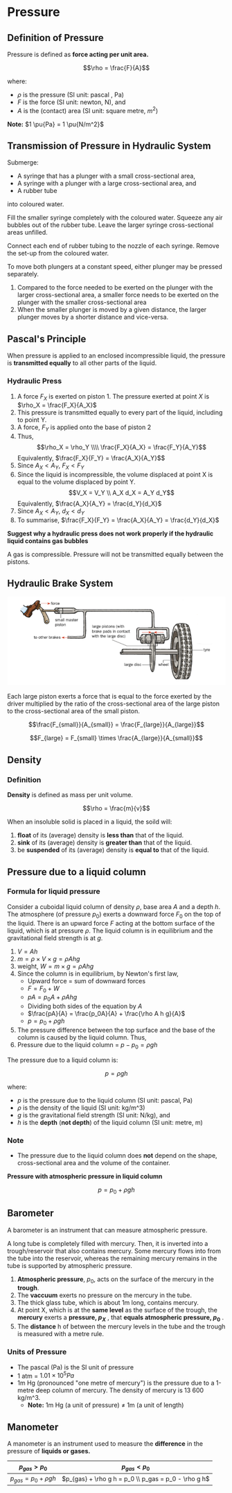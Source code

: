 # Pressure

## Definition of Pressure

Pressure is defined as __force acting per unit area.__

$$\rho = \frac{F}{A}$$

where:

- $\rho$ is the pressure (SI unit: pascal , Pa)
- $F$ is the force (SI unit: newton, N), and
- $A$ is the (contact) area (SI unit: square metre, $m^2$)

__Note:__ $1 \pu{Pa} = 1 \pu{N/m^2}$

## Transmission of Pressure in Hydraulic System

Submerge:

- A syringe that has a plunger with a small cross-sectional area,
- A syringe with a plunger with a large cross-sectional area, and
- A rubber tube

into coloured water.

Fill the smaller syringe completely with the coloured water. Squeeze any air bubbles out of the rubber tube. Leave the larger syringe cross-sectional areas unfilled.

Connect each end of rubber tubing to the nozzle of each syringe. Remove the set-up from the coloured water.

To move both plungers at a constant speed, either plunger may be pressed separately.

1. Compared to the force needed to be exerted on the plunger with the larger cross-sectional area, a smaller force needs to be exerted on the plunger with the smaller cross-sectional area
2. When the smaller plunger is moved by a given distance, the larger plunger moves by a shorter distance and vice-versa.

## Pascal's Principle

When pressure is applied to an enclosed incompressible liquid, the pressure is __transmitted equally__ to all other parts of the liquid.

### Hydraulic Press

1. A force $F_X$ is exerted on piston 1. The pressure exerted at point $X$ is $\rho_X = \frac{F_X}{A_X}$
2. This pressure is transmitted equally to every part of the liquid, including to point Y.
3. A force, $F_Y$ is applied onto the base of piston 2
4. Thus,
$$\rho_X = \rho_Y \\\\ \frac{F_X}{A_X} = \frac{F_Y}{A_Y}$$
Equivalently, $\frac{F_X}{F_Y} = \frac{A_X}{A_Y}$$
5. Since $A_X < A_Y$, $F_X < F_Y$
6. Since the liquid is incompressible, the volume displaced at point X is equal to the volume displaced by point Y.
$$V_X = V_Y \\ A_X d_X = A_Y d_Y$$
Equivalently, $\frac{A_X}{A_Y} = \frac{d_Y}{d_X}$
7. Since $A_X < A_Y$, $d_X < d_Y$
8. To summarise, $\frac{F_X}{F_Y} = \frac{A_X}{A_Y} = \frac{d_Y}{d_X}$

__Suggest why a hydraulic press does not work properly if the hydraulic liquid contains gas bubbles__

A gas is compressible. Pressure will not be transmitted equally between the pistons.

## Hydraulic Brake System

![Hydraulic Brake System](05_Pressure/hydraulic_brake_system.png)

Each large piston exerts a force that is equal to the force exerted by the driver multiplied by the ratio of the cross-sectional area of the large piston to the cross-sectional area of the small piston.

$$\frac{F_{small}}{A_{small}} = \frac{F_{large}}{A_{large}}$$

$$F_{large} = F_{small} \times \frac{A_{large}}{A_{small}}$$

## Density

### Definition

__Density__ is defined as mass per unit volume.

$$\rho = \frac{m}{v}$$

When an insoluble solid is placed in a liquid, the soild will:

1. __float__ of its (average) density is __less than__ that of the liquid.
2. __sink__ of its (average) density is __greater than__ that of the liquid.
3. be __suspended__ of its (average) density is __equal to__ that of the liquid.

## Pressure due to a liquid column

### Formula for liquid pressure

Consider a cuboidal liquid column of density $\rho$, base area $A$ and a depth $h$. The atmosphere (of pressure $p_0$) exerts a downward force $F_0$ on the top of the liquid. There is an upward force $F$ acting at the bottom surface of the liquid, which is at pressure $\rho$. The liquid column is in equilibrium and the gravitational field strength is at $g$.

1. $V = Ah$
2. $m = \rho \times V \times g = \rho Ahg$
3. weight, $W = m \times g = \rho Ahg$
4. Since the column is in equilibrium, by Newton's first law,
    - Upward force = sum of downward forces
    - $F = F_0 + W$
    - $pA = p_0 A + \rho A hg$
    - Dividing both sides of the equation by $A$
    - $\frac{pA}{A} = \frac{p_0A}{A} + \frac{\rho A h g}{A}$
    - $p = p_0 + \rho g h$
5. The pressure difference between the top surface and the base of the column is caused by the liquid column. Thus,
6. Pressure due to the liquid column = $p - p_0 = \rho g h$

The pressure due to a liquid column is:

$$p = \rho g h$$

where:
- $p$ is the pressure due to the liquid column (SI unit: pascal, Pa)
- $\rho$ is the density of the liquid (SI unit: kg/m^3)
- $g$ is the gravitational field strength (SI unit: N/kg), and
- $h$ is the __depth__ (__not depth__) of the liquid column (SI unit: metre, m)

### Note

- The pressure due to the liquid column does __not__ depend on the shape, cross-sectional area and the volume of the container.

__Pressure with atmospheric pressure in liquid column__

$$p = p_0 + \rho g h$$

## Barometer

A barometer is an instrument that can measure atmospheric pressure.

A long tube is completely filled with mercury. Then, it is inverted into a trough/reservoir that also contains mercury. Some mercury flows into from the tube into the reservoir, whereas the remaining mercury remains in the tube is supported by atmospheric pressure. 

1. __Atmospheric pressure__, $p_0$, acts on the surface of the mercury in the __trough__.
2. The __vaccuum__ exerts no pressure on the mercury in the tube.
3. The thick glass tube, which is about 1m long, contains mercury.
4. At point X, which is at the __same level__ as the surface of the trough, the __mercury__ exerts a __pressure, $p_X$__ , that __equals atmospheric pressure, $p_0$__ .
5. The __distance__ h of between the mercury levels in the tube and the trough is measured with a metre rule.

### Units of Pressure

- The pascal (Pa) is the SI unit of pressure
- 1 atm = $1.01 \times 10^5 Pa$
- 1m Hg (pronounced "one metre of mercury") is the pressure due to a 1-metre deep column of mercury. The density of mercury is 13 600 kg/m^3.
    * __Note:__ 1m Hg (a unit of pressure) $\ne$ 1m (a unit of length)

## Manometer

A manometer is an instrument used to measure the __difference__ in the pressure of __liquids or gases.__

| $p_{gas} > p_0$            | $p_{gas} < p_0$                                      |
|----------------------------|------------------------------------------------------|
| $p_{gas} = p_0 + \rho g h$ | $p_{gas} + \rho g h = p_0 \\ p_gas = p_0 - \rho g h$ |

